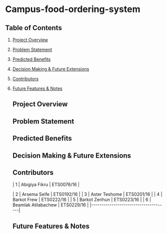 # Campus-food-ordering-system
 ## Table of Contents

 1. [Project Overview](#project-overview)
 2. [Problem Statement](#problem-statement)
 3. [Predicted Benefits](#predicted-benefits)
 4. [Decision Making & Future Extensions](#decision-making--future-extensions)
 5. [Contributors](#contributors)
 6. [Future Features & Notes](#future-features--notes)

    ## Project Overview
   

    ## Problem Statement
   

    ## Predicted Benefits
    

    ## Decision Making & Future Extensions


    ## Contributors
    
    | 1 | Abigiya Fikru       | ETS0076/16 |
    
    | 2 | Arsema Seife        | ETS0192/16 |
    | 3 | Aster Teshome       | ETS0201/16 |
    | 4 | Barkot Frew         | ETS0222/16 |
    | 5 | Barkot Zerihun      | ETS0223/16 |
    | 6 | Beamlak Atilabachew | ETS0229/16 |
    |--------------------------------------|
    ## Future Features & Notes
    
